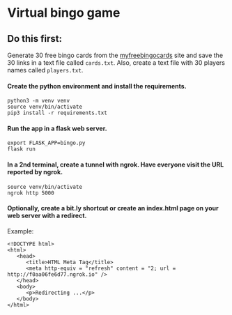 # Virtual bingo game

## Do this first:

Generate 30 free bingo cards from the [myfreebingocards](https://myfreebingocards.com/numbers/1-75/edit) site and 
save the 30 links in a text file called `cards.txt`. Also, create a text file with 30 players names 
called `players.txt`.

#### Create the python environment and install the requirements.

```
python3 -m venv venv
source venv/bin/activate
pip3 install -r requirements.txt
```

#### Run the app in a flask web server.

```
export FLASK_APP=bingo.py
flask run 
```

#### In a 2nd terminal, create a tunnel with ngrok. Have everyone visit the URL reported by ngrok. 

```
source venv/bin/activate
ngrok http 5000
```

#### Optionally, create a bit.ly shortcut or create an index.html page on your web server with a redirect.

Example:

```
<!DOCTYPE html>
<html>
   <head>
      <title>HTML Meta Tag</title>
      <meta http-equiv = "refresh" content = "2; url = http://f0aa06fe6d77.ngrok.io" />
   </head>
   <body>
      <p>Redirecting ...</p>
   </body>
</html>
```


